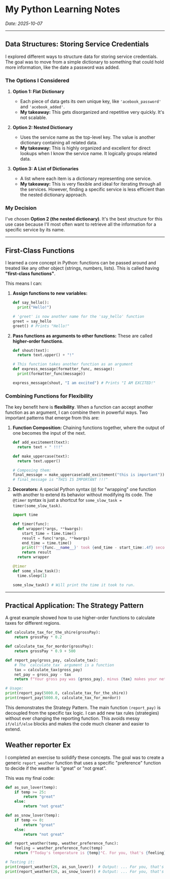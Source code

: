 # My Python Learning Notes
*Date: 2025-10-07*

---

## Data Structures: Storing Service Credentials

I explored different ways to structure data for storing service credentials. The goal was to move from a simple dictionary to something that could hold more information, like the date a password was added.

### The Options I Considered

1.  **Option 1: Flat Dictionary**
    * Each piece of data gets its own unique key, like `'acebook_password'` and `'acebook_added'`.
    * **My takeaway:** This gets disorganized and repetitive very quickly. It's not scalable.

2.  **Option 2: Nested Dictionary**
    * Uses the service name as the top-level key. The value is another dictionary containing all related data.
    * **My takeaway:** This is highly organized and excellent for direct lookups when I know the service name. It logically groups related data.

3.  **Option 3: A List of Dictionaries**
    * A list where each item is a dictionary representing one service.
    * **My takeaway:** This is very flexible and ideal for iterating through all the services. However, finding a specific service is less efficient than the nested dictionary approach.

### My Decision
I've chosen **Option 2 (the nested dictionary)**. It's the best structure for this use case because I'll most often want to retrieve all the information for a specific service by its name.

---

## First-Class Functions

I learned a core concept in Python: functions can be passed around and treated like any other object (strings, numbers, lists). This is called having **"first-class functions"**.

This means I can:

1.  **Assign functions to new variables:**
    ```python
    def say_hello():
      print("Hello!")

    # 'greet' is now another name for the 'say_hello' function
    greet = say_hello
    greet() # Prints "Hello!"
    ```

2.  **Pass functions as arguments to other functions:** These are called **higher-order functions**.
    ```python
    def shout(text):
      return text.upper() + "!"
    
    # This function takes another function as an argument
    def express_message(formatter_func, message):
      print(formatter_func(message))

    express_message(shout, "I am excited") # Prints "I AM EXCITED!"
    ```

### Combining Functions for Flexibility

The key benefit here is **flexibility**. When a function can accept another function as an argument, I can combine them in powerful ways. Two important patterns that emerge from this are:

1.  **Function Composition:** Chaining functions together, where the output of one becomes the input of the next.
    ```python
    def add_excitement(text):
      return text + " !!!"

    def make_uppercase(text):
      return text.upper()

    # Composing them:
    final_message = make_uppercase(add_excitement("this is important"))
    # final_message is "THIS IS IMPORTANT !!!"
    ```

2.  **Decorators:** A special Python syntax (`@`) for "wrapping" one function with another to extend its behavior without modifying its code. The `@timer` syntax is just a shortcut for `some_slow_task = timer(some_slow_task)`.
    ```python
    import time

    def timer(func):
      def wrapper(*args, **kwargs):
        start_time = time.time()
        result = func(*args, **kwargs)
        end_time = time.time()
        print(f"'{func.__name__}' took {end_time - start_time:.4f} seconds.")
        return result
      return wrapper

    @timer
    def some_slow_task():
      time.sleep(1)

    some_slow_task() # Will print the time it took to run.
    ```

---

## Practical Application: The Strategy Pattern

A great example showed how to use higher-order functions to calculate taxes for different regions.

```python
def calculate_tax_for_the_shire(grossPay):
    return grossPay * 0.2

def calculate_tax_for_mordor(grossPay):
    return grossPay * 0.9 + 500

def report_pay(gross_pay, calculate_tax):
    # The `calculate_tax` argument is a function
    tax = calculate_tax(gross_pay)
    net_pay = gross_pay - tax
    return f"Your gross pay was {gross_pay}, minus {tax} makes your net pay {net_pay}"

# Usage:
print(report_pay(5000.0, calculate_tax_for_the_shire))
print(report_pay(5000.0, calculate_tax_for_mordor))
```
This demonstrates the Strategy Pattern. The main function `(report_pay)` is decoupled from the specific tax logic. I can add new tax rules (strategies) without ever changing the reporting function. This avoids messy `if/elif/else` blocks and makes the code much cleaner and easier to extend.

## Weather reporter Ex

I completed an exercise to solidify these concepts. The goal was to create a generic `report_weather` function that uses a specific "preference" function to decide if the weather is "great" or "not great".

This was my final code:

```Python
def as_sun_lover(temp):
    if temp >= 25:
        return "great"
    else:
        return "not great"

def as_snow_lover(temp):
    if temp <= 0:
        return "great"
    else:
        return "not great"

def report_weather(temp, weather_preference_func):
    feeling = weather_preference_func(temp)
    return f"Today's temperature is {temp}°C. For you, that's {feeling}."

# Testing it:
print(report_weather(26, as_sun_lover))  # Output: ... For you, that's great.
print(report_weather(26, as_snow_lover)) # Output: ... For you, that's not great.

```